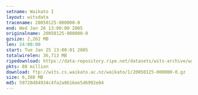 ```yaml
---
setname: Waikato I
layout: witsdata
tracename: 20050125-000000-0
end: Wed Jan 26 13:00:00 2005
originalname: 20050125-000000-0
gzsize: 2,262 MB
len: 24:00:00
start: Tue Jan 25 13:00:01 2005
totalwirelen: 36,713 MB
ripedownload: https://data-repository.ripe.net/datasets/wits-archive/waikato/1/20050125-000000-0.gz
pkts: 88 million
download: ftp://wits.cs.waikato.ac.nz/waikato/1/20050125-000000-0.gz
size: 6,388 MB
md5: 59728d84934c4fa2a0616ee5d6992e04
---
```

